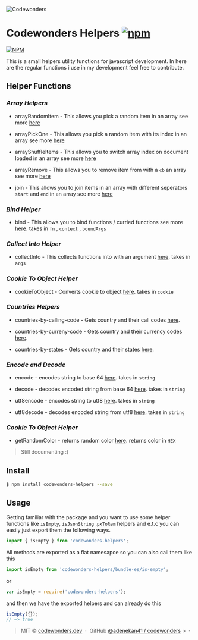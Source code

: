 ![Codewonders](https://i.ibb.co/JtYZKpc/Group-10-2-1.png)

# Codewonders Helpers [![npm](https://badge.fury.io/js/codewonders-helpers.svg)](https://www.npmjs.com/package/codewonders-helpers)

[![NPM](https://nodei.co/npm/codewonders-helpers.png?downloads=true&downloadRank=true&stars=true)](https://nodei.co/npm/codewonders-helpers/)

This is a small helpers utility functions for javascript development. In here
are the regular functions i use in my development feel free to contribute.

## Helper Functions

### _Array Helpers_

- arrayRandomItem - This allows you pick a random item in an array see more
  [here](https://github.com/adenekan41/helpers/blob/master/src/helpers/array-helpers.js)

- arrayPickOne - This allows you pick a random item with its index in an array
  see more
  [here](https://github.com/adenekan41/helpers/blob/master/src/helpers/array-helpers.js)

- arrayShuffleItems - This allows you to switch array index on document loaded
  in an array see more
  [here](https://github.com/adenekan41/helpers/blob/master/src/helpers/array-helpers.js)

- arrayRemove - This allows you to remove item from with a `cb` an array see
  more
  [here](https://github.com/adenekan41/helpers/blob/master/src/helpers/array-helpers.js)

- join - This allows you to join items in an array with different seperators
  `start` and `end` in an array see more
  [here](https://github.com/adenekan41/helpers/blob/master/src/helpers/array-helpers.js)

### _Bind Helper_

- bind - This allows you to bind functions / curried functions see more
  [here](https://github.com/adenekan41/helpers/blob/master/src/helpers/bind.js).
  takes in `fn` , `context` , `boundArgs`

### _Collect Into Helper_

- collectInto - This collects functions into with an argument
  [here](https://github.com/adenekan41/helpers/blob/master/src/helpers/collect-into.js).
  takes in `args`

### _Cookie To Object Helper_

- cookieToObject - Converts cookie to object
  [here](https://github.com/adenekan41/helpers/blob/master/src/helpers/cookies-to-object.js).
  takes in `cookie`

### _Countries Helpers_

- countries-by-calling-code - Gets country and their call codes
  [here](https://github.com/adenekan41/helpers/blob/master/src/helpers/countries-by-calling-code.js).

- countries-by-curreny-code - Gets country and their currency codes
  [here](https://github.com/adenekan41/helpers/blob/master/src/helpers/countries-by-curreny-code.js).

- countries-by-states - Gets country and their states
  [here](https://github.com/adenekan41/helpers/blob/master/src/helpers/countries-by-states.js).

### _Encode and Decode_

- encode - encodes string to base 64
  [here](https://github.com/adenekan41/helpers/blob/master/src/helpers/encode-decode.js).
  takes in `string`

- decode - decodes encoded string from base 64
  [here](https://github.com/adenekan41/helpers/blob/master/src/helpers/encode-decode.js).
  takes in `string`

- utf8encode - encodes string to utf8
  [here](https://github.com/adenekan41/helpers/blob/master/src/helpers/encode-decode.js).
  takes in `string`

* utf8decode - decodes encoded string from utf8
  [here](https://github.com/adenekan41/helpers/blob/master/src/helpers/encode-decode.js).
  takes in `string`

### _Cookie To Object Helper_

- getRandomColor - returns random color
  [here](https://github.com/adenekan41/helpers/blob/master/src/helpers/get-random-colors.js).
  returns color in `HEX`

> Still documenting :)

## Install

```sh
$ npm install codewonders-helpers --save
```

## Usage

Getting familiar with the package and you want to use some helper functions like
`isEmpty`, `isJsonString` ,`pxToRem` helpers and e.t.c you can easily just
export them the following ways.

```js
import { isEmpty } from 'codewonders-helpers';
```

All methods are exported as a flat namesapce so you can also call them like this

```js
import isEmpty from 'codewonders-helpers/bundle-es/is-empty';
```

or

```js
var isEmpty = require('codewonders-helpers');
```

and then we have the exported helpers and can already do this

```js
isEmpty({});
// => true
```

> MIT © [codewonders.dev](https://codewonders.dev) &nbsp;&middot;&nbsp; GitHub
> [@adenekan41 / codewonders](https://github.com/adenekan41) >
> &nbsp;&middot;&nbsp;

<!-- {blockquote: style='display:none'} -->
